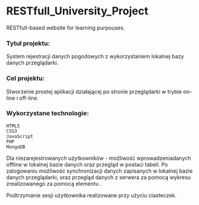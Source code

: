# RESTfull_University_Project
RESTfull-based website for learning purpouses.

### Tytuł projektu:
System rejestracji danych pogodowych z wykorzystaniem lokalnej bazy danych przeglądarki.


### Cel projektu: 
Stworzenie prostej aplikacji działającej po stronie przeglądarki w trybie on-line i off-line. 

### Wykorzystane technologie:
    HTML5
    CSS3
    JavaScript
    PHP
    MongoDB


Dla niezarejestrowanych użytkowników - możliwość wprowadzeniadanych offline w lokalnej bazie danych oraz przegląd w postaci tabeli.
Po zalogowaniu możliwość synchronizacji danych zapisanych w lokalnej  bazie danych przeglądarki, oraz przegląd danych z serwera za pomocą wykresu
zrealizowanego za pomocą elementu <canvas>.

Podtrzymanie sesji użytkownika realizowane przy użyciu ciasteczek.
